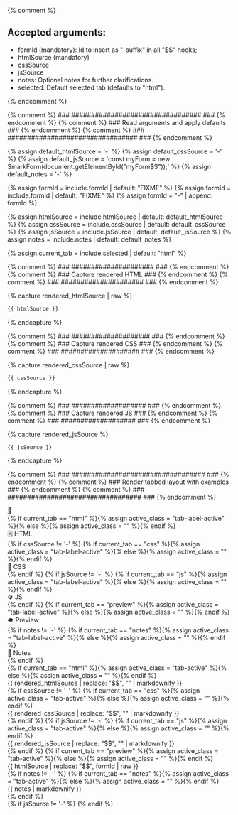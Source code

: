{% comment %}

Accepted arguments:
-------------------

  * formId (mandatory): Id to insert as "-suffix" in all "$$" hooks;
  * htmlSource (mandatory)
  * cssSource
  * jsSource
  * notes: Optional notes for further clarifications.
  * selected: Default selected tab (defaults to "html").

{% endcomment %}


{% comment %} ### ################################# ### {% endcomment %}
{% comment %} ### Read arguments and apply defaults ### {% endcomment %}
{% comment %} ### ################################# ### {% endcomment %}

{% assign default_htmlSource = '-' %}
{% assign default_cssSource = '-' %}
{% assign default_jsSource = 'const myForm = new SmarkForm(document.getElementById("myForm$$"));' %}
{% assign default_notes = '-' %}


{% assign formId = include.formId | default: "FIXME" %}
{% assign formId = include.formId | default: "FIXME" %}
{% assign formId = "-" | append: formId %}


{% assign htmlSource = include.htmlSource | default: default_htmlSource %}
{% assign cssSource = include.cssSource | default: default_cssSource %}
{% assign jsSource = include.jsSource | default: default_jsSource %}
{% assign notes = include.notes | default: default_notes %}


{% assign current_tab = include.selected | default: "html" %}

{% comment %} ### ##################### ### {% endcomment %}
{% comment %} ### Capture rendered HTML ### {% endcomment %}
{% comment %} ### ##################### ### {% endcomment %}

{% capture rendered_htmlSource | raw %}
```html
{{ htmlSource }}
```
{% endcapture %}



{% comment %} ### #################### ### {% endcomment %}
{% comment %} ### Capture rendered CSS ### {% endcomment %}
{% comment %} ### #################### ### {% endcomment %}

{% capture rendered_cssSource | raw %}
```css
{{ cssSource }}
```
{% endcapture %}



{% comment %} ### ################### ### {% endcomment %}
{% comment %} ### Capture rendered JS ### {% endcomment %}
{% comment %} ### ################### ### {% endcomment %}

{% capture rendered_jsSource %}
```javascript
{{ jsSource }}
```
{% endcapture %}



{% comment %} ### ################################## ### {% endcomment %}
{% comment %} ### Render tabbed layout with examples ### {% endcomment %}
{% comment %} ### ################################## ### {% endcomment %}

<style>
{{ cssSource | raw }}
</style>


<div id="example{{ formId }}" class="tab-container">
  <a href="#example{{ formId }}" class="link-anchor" title="Link">🔗</a>
  <div class="tab-labels">
    {% if current_tab == "html" %}{% assign active_class = "tab-label-active" %}{% else %}{% assign active_class = "" %}{% endif %}
    <div class="tab-label {{active_class}}" title="HTML Source">🗒️ HTML</div>
    {% if cssSource != '-' %}
        {% if current_tab == "css" %}{% assign active_class = "tab-label-active" %}{% else %}{% assign active_class = "" %}{% endif %}
        <div class="tab-label {{active_class}}" title="CSS Source">🎨 CSS</div>
    {% endif %}
    {% if jsSource != '-' %}
        {% if current_tab == "js" %}{% assign active_class = "tab-label-active" %}{% else %}{% assign active_class = "" %}{% endif %}
        <div class="tab-label {{active_class}}" title="JS Source">⚙️  JS</div>
    {% endif %}
    {% if current_tab == "preview" %}{% assign active_class = "tab-label-active" %}{% else %}{% assign active_class = "" %}{% endif %}
    <div class="tab-label {{active_class}}" title="Live Preview">👁️ Preview</div>
    {% if notes != '-' %}
        {% if current_tab == "notes" %}{% assign active_class = "tab-label-active" %}{% else %}{% assign active_class = "" %}{% endif %}
        <div class="tab-label tab-label-right {{active_class}}" title="Notes">📝 Notes</div>
    {% endif %}
  </div>
  {% if current_tab == "html" %}{% assign active_class = "tab-active" %}{% else %}{% assign active_class = "" %}{% endif %}
  <div class="tab-content tab-content-html {{active_class}}">
    {{ rendered_htmlSource | replace: "$$", "" | markdownify }}
  </div>
  {% if cssSource != '-' %}
      {% if current_tab == "css" %}{% assign active_class = "tab-active" %}{% else %}{% assign active_class = "" %}{% endif %}
      <div class="tab-content tab-content-css {{active_class}}">
          {{ rendered_cssSource | replace: "$$", "" | markdownify }}
      </div>
  {% endif %}
  {% if jsSource != '-' %}
      {% if current_tab == "js" %}{% assign active_class = "tab-active" %}{% else %}{% assign active_class = "" %}{% endif %}
      <div class="tab-content tab-content-js {{active_class}}">
          {{ rendered_jsSource | replace: "$$", "" | markdownify }}
      </div>
  {% endif %}
  {% if current_tab == "preview" %}{% assign active_class = "tab-active" %}{% else %}{% assign active_class = "" %}{% endif %}
  <div class="tab-content tab-content-preview {{active_class}}">
    <div class="smarkform_example" style="overflow: auto">
      {{ htmlSource | replace: "$$", formId | raw }}
    </div>
  </div>
  {% if notes != '-' %}
    {% if current_tab == "notes" %}{% assign active_class = "tab-active" %}{% else %}{% assign active_class = "" %}{% endif %}
    <div class="tab-content tab-content-notes {{active_class}}">
        {{ notes | markdownify }}
    </div>
  {% endif %}
</div>
<div>
{% if jsSource != '-' %}
    <script>
        (function() {
            {{ jsSource | replace: "$$", formId }}
        })();
    </script>
{% endif %}
</div>
